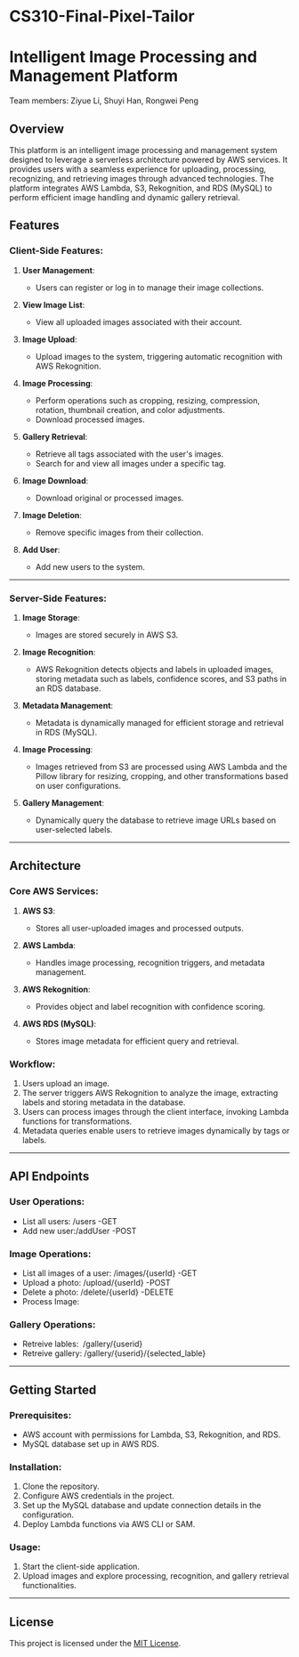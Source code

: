 # CS310-Final-Pixel-Tailor

# Intelligent Image Processing and Management Platform
Team members: Ziyue Li, Shuyi Han, Rongwei Peng

## Overview
This platform is an intelligent image processing and management system designed to leverage a serverless architecture powered by AWS services. It provides users with a seamless experience for uploading, processing, recognizing, and retrieving images through advanced technologies. The platform integrates AWS Lambda, S3, Rekognition, and RDS (MySQL) to perform efficient image handling and dynamic gallery retrieval.

## Features

### Client-Side Features:
1. **User Management**:
   - Users can register or log in to manage their image collections.

2. **View Image List**:
   - View all uploaded images associated with their account.

3. **Image Upload**:
   - Upload images to the system, triggering automatic recognition with AWS Rekognition.

4. **Image Processing**:
   - Perform operations such as cropping, resizing, compression, rotation, thumbnail creation, and color adjustments.
   - Download processed images.

5. **Gallery Retrieval**:
   - Retrieve all tags associated with the user's images.
   - Search for and view all images under a specific tag.

6. **Image Download**:
   - Download original or processed images.

7. **Image Deletion**:
   - Remove specific images from their collection.

8. **Add User**:
   - Add new users to the system.

---

### Server-Side Features:
1. **Image Storage**:
   - Images are stored securely in AWS S3.

2. **Image Recognition**:
   - AWS Rekognition detects objects and labels in uploaded images, storing metadata such as labels, confidence scores, and S3 paths in an RDS database.

3. **Metadata Management**:
   - Metadata is dynamically managed for efficient storage and retrieval in RDS (MySQL).

4. **Image Processing**:
   - Images retrieved from S3 are processed using AWS Lambda and the Pillow library for resizing, cropping, and other transformations based on user configurations.

5. **Gallery Management**:
   - Dynamically query the database to retrieve image URLs based on user-selected labels.

---

## Architecture

### Core AWS Services:
1. **AWS S3**:
   - Stores all user-uploaded images and processed outputs.

2. **AWS Lambda**:
   - Handles image processing, recognition triggers, and metadata management.

3. **AWS Rekognition**:
   - Provides object and label recognition with confidence scoring.

4. **AWS RDS (MySQL)**:
   - Stores image metadata for efficient query and retrieval.

### Workflow:
1. Users upload an image.
2. The server triggers AWS Rekognition to analyze the image, extracting labels and storing metadata in the database.
3. Users can process images through the client interface, invoking Lambda functions for transformations.
4. Metadata queries enable users to retrieve images dynamically by tags or labels.

---

## API Endpoints

### User Operations:
- List all users: /users -GET
- Add new user:/addUser -POST

### Image Operations:
- List all images of a user: /images/{userId} -GET
- Upload a photo: /upload/{userId} -POST
- Delete a photo: /delete/{userId} -DELETE
- Process Image:

### Gallery Operations:
- Retreive lables:  /gallery/{userid}   
- Retreive gallery: /gallery/{userid}/{selected_lable}      



---

## Getting Started

### Prerequisites:
- AWS account with permissions for Lambda, S3, Rekognition, and RDS.
- MySQL database set up in AWS RDS.

### Installation:
1. Clone the repository.
2. Configure AWS credentials in the project.
3. Set up the MySQL database and update connection details in the configuration.
4. Deploy Lambda functions via AWS CLI or SAM.

### Usage:
1. Start the client-side application.
2. Upload images and explore processing, recognition, and gallery retrieval functionalities.

---

## License
This project is licensed under the [MIT License](LICENSE).
